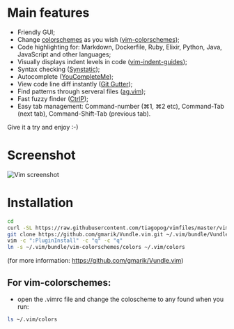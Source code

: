 # Main features

- Friendly GUI;
- Change [colorschemes](http://cocopon.me/app/vim-color-gallery/) as you wish ([vim-colorschemes](https://github.com/flazz/vim-colorschemes));
- Code highlighting for: Markdown, Dockerfile, Ruby, Elixir, Python, Java, JavaScript and other languages;
- Visually displays indent levels in code ([vim-indent-guides](https://github.com/nathanaelkane/vim-indent-guides));
- Syntax checking ([Synstatic](https://github.com/scrooloose/syntastic));
- Autocomplete ([YouCompleteMe](https://github.com/Valloric/YouCompleteMe));
- View code line diff instantly ([Git Gutter](http://cache.preserve.io/t395mlry/index.html));
- Find patterns through serveral files ([ag.vim](https://github.com/rking/ag.vim));
- Fast fuzzy finder ([CtrlP](https://github.com/kien/ctrlp.vim));
- Easy tab management: Command-number (⌘1, ⌘2 etc), Command-Tab (next tab), Command-Shift-Tab (previous tab).

Give it a try and enjoy :-)

# Screenshot

![Vim screenshot](https://s3-us-west-2.amazonaws.com/tiagopog/GitHub/vimfiles/vim-screenchot.png)


# Installation

```bash
cd
curl -SL https://raw.githubusercontent.com/tiagopog/vimfiles/master/vimrc -o ~/.vimrc
git clone https://github.com/gmarik/Vundle.vim.git ~/.vim/bundle/Vundle.vim
vim -c ":PluginInstall" -c "q" -c "q"
ln -s ~/.vim/bundle/vim-colorschemes/colors ~/.vim/colors
```
(for more information: https://github.com/gmarik/Vundle.vim)


## For vim-colorschemes: 
- open the .vimrc file and change the coloscheme to any found when you run:

```bash
ls ~/.vim/colors
```

